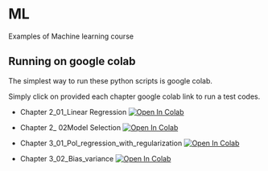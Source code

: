 # ML
Examples of Machine learning course


## Running on google colab
The simplest way to run these python scripts is google colab.

Simply click on provided each chapter google colab link to run a test codes.

* Chapter 2_01_Linear Regression [![Open In Colab](https://colab.research.google.com/assets/colab-badge.svg)](https://colab.research.google.com/github//a-mahmoudi/ML/blob/master/chp02_01_Linear_regression.ipynb)

* Chapter 2_ 02Model Selection [![Open In Colab](https://colab.research.google.com/assets/colab-badge.svg)](https://colab.research.google.com/github//a-mahmoudi/ML/blob/master/chp02_02_Model_selection)

* Chapter 3_01_Pol_regression_with_regularization [![Open In Colab](https://colab.research.google.com/assets/colab-badge.svg)](https://colab.research.google.com/github//a-mahmoudi/ML/blob/master/chp03_01_Pol_regression_with_regularization.ipynb)

* Chapter 3_02_Bias_variance [![Open In Colab](https://colab.research.google.com/assets/colab-badge.svg)](https://colab.research.google.com/github//a-mahmoudi/ML/blob/master/chp03_02_Bias_variance.ipynb)
